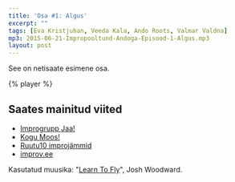 ```yaml
---
title: 'Osa #1: Algus'
excerpt: ""
tags: [Eva Kristjuhan, Veeda Kala, Ando Roots, Valmar Valdna]
mp3: 2015-06-21-Impropooltund-Andoga-Episood-1-Algus.mp3
layout: post
---
```


See on netisaate esimene osa.

{% player %}

## Saates mainitud viited

- [Improgrupp Jaa!](http://jaa.ee)
- [Kogu Moos!](https://www.facebook.com/KoguMoos)
- [Ruutu10 improjämmid](http://ruutu10.ee/#/improtunnid)
- [improv.ee](http://improv.ee)

Kasutatud muusika: "[Learn To Fly](http://joshwoodward.com/song/LearnToFly)", Josh Woodward.